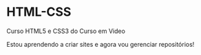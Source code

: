 # HTML-CSS
 Curso HTML5 e CSS3 do Curso em Video

 Estou aprendendo a criar sites e agora vou gerenciar repositórios!
